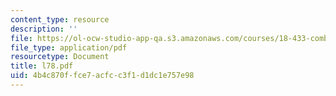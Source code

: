 ```yaml
---
content_type: resource
description: ''
file: https://ol-ocw-studio-app-qa.s3.amazonaws.com/courses/18-433-combinatorial-optimization-fall-2003/4b4c870ffce7acfcc3f1d1dc1e757e98_l78.pdf
file_type: application/pdf
resourcetype: Document
title: l78.pdf
uid: 4b4c870f-fce7-acfc-c3f1-d1dc1e757e98
---
```

